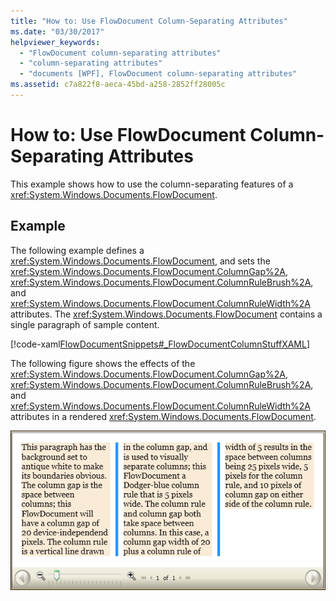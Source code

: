 ```yaml
---
title: "How to: Use FlowDocument Column-Separating Attributes"
ms.date: "03/30/2017"
helpviewer_keywords: 
  - "FlowDocument column-separating attributes"
  - "column-separating attributes"
  - "documents [WPF], FlowDocument column-separating attributes"
ms.assetid: c7a822f8-aeca-45bd-a258-2852ff28005c
---
```

# How to: Use FlowDocument Column-Separating Attributes
This example shows how to use the column-separating features of a <xref:System.Windows.Documents.FlowDocument>.  
  
## Example  
 The following example defines a <xref:System.Windows.Documents.FlowDocument>, and sets the <xref:System.Windows.Documents.FlowDocument.ColumnGap%2A>, <xref:System.Windows.Documents.FlowDocument.ColumnRuleBrush%2A>, and <xref:System.Windows.Documents.FlowDocument.ColumnRuleWidth%2A> attributes.  The <xref:System.Windows.Documents.FlowDocument> contains a single paragraph of sample content.  
  
 [!code-xaml[FlowDocumentSnippets#_FlowDocumentColumnStuffXAML](~/samples/snippets/csharp/VS_Snippets_Wpf/FlowDocumentSnippets/CSharp/Window1.xaml#_flowdocumentcolumnstuffxaml)]  
  
 The following figure shows the effects of the <xref:System.Windows.Documents.FlowDocument.ColumnGap%2A>, <xref:System.Windows.Documents.FlowDocument.ColumnRuleBrush%2A>, and <xref:System.Windows.Documents.FlowDocument.ColumnRuleWidth%2A> attributes in a rendered <xref:System.Windows.Documents.FlowDocument>.  
  
 ![Screenshot that shows the FlowDocument Intra Column attribute.](./media/how-to-use-flowdocument-column-separating-attributes/flowdocument-intra-column.png)
